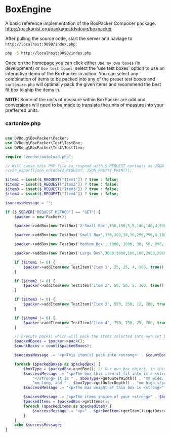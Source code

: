 # BoxEngine
A basic reference implementation of the BoxPacker Composer package. https://packagist.org/packages/dvdoug/boxpacker

After pulling the source code, start the server and naviage to `http://localhost:9090/index.php`:
```bash
php -S http://localhost:9090/index.php
```

Once on the homepage you can click either `Use my own boxes` (in development) or `Use test boxes`, select the 'use test boxes' option to use an interactive demo of the BoxPacker in action. You can select any combination of items to be packed into any of the preset test boxes and `cartonize.php` will optimally pack the given items and recommend the best fit box to ship the items in.

**NOTE:** Some of the units of measure within BoxPacker are odd and conversions will need to be made to translate the units of measure into your prefferred units.

### cartonize.php
```php

use DVDoug\BoxPacker\Packer;
use DVDoug\BoxPacker\Test\TestBox;
use DVDoug\BoxPacker\Test\TestItem;

require "vendor/autoload.php";

// Will cause this PHP file to respond with $_REQUEST contents as JSON
//var_export(json_encode($_REQUEST, JSON_PRETTY_PRINT));

$item1 = isset($_REQUEST["Item1"]) ? true : false;
$item2 = isset($_REQUEST["Item2"]) ? true : false;
$item3 = isset($_REQUEST["Item3"]) ? true : false;
$item4 = isset($_REQUEST["Item4"]) ? true : false;

$successMessage = "";

if ($_SERVER["REQUEST_METHOD"] == "GET") {
    $packer = new Packer();

    $packer->addBox(new TestBox('X-Small Box',150,150,5,5,146,146,4,500));

    $packer->addBox(new TestBox('Small Box',300,300,10,10,296,296,8,1000));

    $packer->addBox(new TestBox('Medium Box', 1000, 1000, 38, 50, 996, 996, 35, 5000));

    $packer->addBox(new TestBox('Large Box',3000,3000,100,100,2960,2960,80,10000));

    if ($item1 != 0) {
        $packer->addItem(new TestItem('Item 1', 25, 25, 4, 100, true));
    }

    if ($item2 != 0) {
        $packer->addItem(new TestItem('Item 2', 50, 50, 5, 100, true));
    }

    if ($item3 != 0) {
        $packer->addItem(new TestItem('Item 3', 550, 250, 12, 200, true));
    }

    if ($item4 != 0) {
        $packer->addItem(new TestItem('Item 4', 750, 750, 25, 700, true));
    }

    // Execute pack() which will pack the items selected into our set boxes
    $packedBoxes = $packer->pack();
    $countBoxes = count($packedBoxes);

    $successMessage .= '<p>This item(s) pack into <strong>' . $countBoxes . '</strong> box(es)</p>';

    foreach ($packedBoxes as $packedBox) {
        $boxType = $packedBox->getBox(); // Our own box object, in this case TestBox
        $successMessage .= "<p>The box this item(s) fit into is a <strong>" . $boxType->getReference() .
            "</strong> it is " . $boxType->getOuterWidth() . "mm wide, " . $boxType->getOuterLength() .
            "mm long, and " . $boxType->getOuterDepth() . "mm high.</p>";
        $successMessage .= "<p>The max weight of this box is <strong>" . $boxType->getMaxWeight() . "</strong> g.</p>";

        $successMessage .= "<p>The items inside of your <strong>" . $boxType->getReference() . "</strong> are:</p>";
        $packedItems = $packedBox->getItems();
        foreach ($packedItems as $packedItem) {
            $successMessage .= "<p>" . $packedItem->getItem()->getDescription() . "</p>";
        }
    }
    echo $successMessage;
}


```
